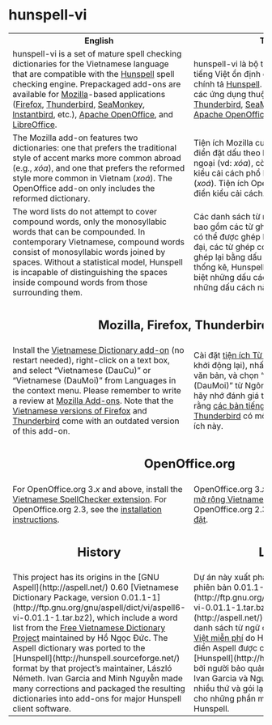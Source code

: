 hunspell-vi
===========

<table>
<tr>
<th>English</th><th>Tiếng Việt</th>
</tr>
<tr>
<td>hunspell-vi is a set of mature spell checking dictionaries for the Vietnamese language that are compatible with the <a href="http://hunspell.sourceforge.net/">Hunspell</a> spell checking engine. Prepackaged add-ons are available for <a href="https://www.mozilla.org/en-US/">Mozilla</a>-based applications (<a href="https://www.mozilla.org/en-US/firefox/">Firefox</a>, <a href="https://www.mozilla.org/en-US/thunderbird/">Thunderbird</a>, <a href="http://www.seamonkey-project.org/">SeaMonkey</a>, <a href="http://www.instantbird.com/">Instantbird</a>, etc.), <a href="http://www.openoffice.org/">Apache OpenOffice</a>, and <a href="https://www.libreoffice.org/">LibreOffice</a>.</td>
<td>hunspell-vi là bộ từ điển kiểm tra chính tả tiếng Việt ổn định dành cho trình kiểm tra chính tả <a href="http://hunspell.sourceforge.net/">Hunspell</a>. Các tiện ích có sẵn cho các ứng dụng thuộc hệ <a href="https://www.mozilla.org/vi/">Mozilla</a> (<a href="https://www.mozilla.org/vi/firefox/">Firefox</a>, <a href="https://www.mozilla.org/vi/thunderbird/">Thunderbird</a>, <a href="http://www.seamonkey-project.org/">SeaMonkey</a>, <a href="http://www.instantbird.com/">Instantbird</a>, v.v.), <a href="http://www.openoffice.org/vi/">Apache OpenOffice</a>, và <a href="https://vi.libreoffice.org/">LibreOffice</a>.</td>
</tr>
<tr>
<td>The Mozilla add-on features two dictionaries: one that prefers the traditional style of accent marks more common abroad (e.g., <i>xóa</i>), and one that prefers the reformed style more common in Vietnam (<i>xoá</i>). The OpenOffice add-on only includes the reformed dictionary.</td>
<td>Tiện ích Mozilla cung cấp hai từ điển: một từ điển đặt dấu theo kiểu truyền thống và hải ngoại (vd: <i>xóa</i>), còn từ điển kia tuân theo kiểu cải cách phổ biến hơn tại Việt Nam (<i>xoá</i>). Tiện ích OpenOffice chỉ cung cấp từ điển kiểu cải cách.</td>
</tr>
<tr>
<td>The word lists do not attempt to cover compound words, only the monosyllabic words that can be compounded. In contemporary Vietnamese, compound words consist of monosyllabic words joined by spaces. Without a statistical model, Hunspell is incapable of distinguishing the spaces inside compound words from those surrounding them.</td>
<td>Các danh sách từ ngữ không có mục đích bao gồm các từ ghép, chỉ có các từ đơn âm có thể được ghép lại. Trong tiếng Việt hiện đại, các từ ghép có những từ đơn âm được ghép lại bằng dấu cách. Vì thiếu một mô hình thống kê, Hunspell không có khả năng phân biệt những dấu cách bên trong từ ghép với những dấu cách nằm chung quanh từ ghép.</td>
</tr>
<tr>
<td align="center" colspan="2"><h2>Mozilla, Firefox, Thunderbird…</h2></td>
</tr>
<tr>
<td>Install the <a href="https://addons.mozilla.org/en-US/firefox/addon/vietnamese-dictionary/">Vietnamese Dictionary add-on</a> (no restart needed), right-click on a text box, and select “Vietnamese (DauCu)” or “Vietnamese (DauMoi)” from Languages in the context menu. Please remember to write a review at <a href="https://addons.mozilla.org/firefox/addon/vietnamese-dictionary/">Mozilla Add-ons</a>. Note that the <a href="https://www.mozilla.org/en-US/firefox/all/?q=vietnamese">Vietnamese versions of Firefox</a> and <a href="https://www.mozilla.org/en-US/thunderbird/all.html#vi">Thunderbird</a> come with an outdated version of this add-on.</td>
<td>Cài đặt <a href="https://addons.mozilla.org/vi/firefox/addon/vietnamese-dictionary/">tiện ích Từ điển tiếng Việt</a> (không cần khởi động lại), nhấn chuột phải vào một hộp văn bản, và chọn “Việt (DauCu)” hoặc “Việt (DauMoi)” từ Ngôn ngữ trong trình đơn. Xin hãy nhớ đánh giá tại <a href="https://addons.mozilla.org/vi/firefox/addon/vietnamese-dictionary/">Tiện ích Mozilla</a>. Lưu ý rằng <a href="https://www.mozilla.org/vi/firefox/all/?q=vietnamese">các bản tiếng Việt của Firefox</a> và <a href="https://www.mozilla.org/vi/thunderbird/all.html#vi">Thunderbird</a> có một phiên bản cũ của tiện ích này.</td>
</tr>
<tr>
<td align="center" colspan="2"><h2>OpenOffice.org</h2></td>
</tr>
<tr>
<td>For OpenOffice.org 3.<i>x</i> and above, install the <a href="http://extensions.openoffice.org/en/project/Vietnamese_SpellChecker">Vietnamese SpellChecker extension</a>. For OpenOffice.org 2.3, see the <a href="https://github.com/1ec5/hunspell-vi/wiki/Installation">installation instructions</a>.</td>
<td>OpenOffice.org 3.<i>x</i> trở lên thì cài đặt <a href="http://extensions.openoffice.org/en/project/Vietnamese_SpellChecker">phần mở rộng Vietnamese SpellChecker</a>. OpenOffice.org 2.3 thì xem <a href="https://github.com/1ec5/hunspell-vi/wiki/C%C3%A0i-%C4%91%E1%BA%B7t">hướng dẫn cài đặt</a>.</td>
</tr>
<tr>
<td align="center"><h2>History</h2></td>
<td align="center"><h2>Lịch sử</h2></td>
</tr>
<tr>
<td>This project has its origins in the [GNU Aspell](http://aspell.net/) 0.60 [Vietnamese Dictionary Package, version 0.01.1-1](http://ftp.gnu.org/gnu/aspell/dict/vi/aspell6-vi-0.01.1-1.tar.bz2), which include a word list from the <a href="http://www.informatik.uni-leipzig.de/~duc/Dict/">Free Vietnamese Dictionary Project</a> maintained by Hồ Ngọc Đức. The Aspell dictionary was ported to the [Hunspell](http://hunspell.sourceforge.net/) format by that project’s maintainer, László Németh. Ivan Garcia and Minh Nguyễn made many corrections and packaged the resulting dictionaries into add-ons for major Hunspell client software.</td>
<td>Dự án này xuất phát từ [Gói Từ điển Việt ngữ, phiên bản 0.01.1-1](http://ftp.gnu.org/gnu/aspell/dict/vi/aspell6-vi-0.01.1-1.tar.bz2) dành cho [GNU Aspell](http://aspell.net/) 0.60, gói này cung cấp danh sách từ ngữ của <a href="http://www.informatik.uni-leipzig.de/~duc/Dict/">Dự án Từ điển tiếng Việt miễn phí</a> do Hồ Ngọc Đức bảo quản. Từ điển Aspell được chuyển đổi qua dạng [Hunspell](http://hunspell.sourceforge.net/) bởi người bảo quản dự án đó, László Németh. Ivan Garcia và Nguyễn Xuân Minh chỉnh sửa nhiều thứ và gói lại các từ điển thành tiện ích cho những phần mềm phổ biến dùng Hunspell.</td>
</tr>
</table>
